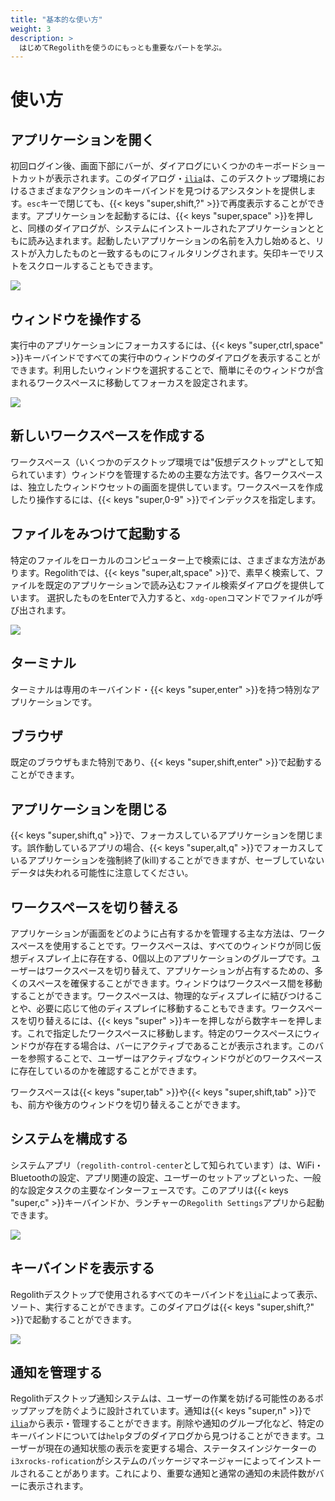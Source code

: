 ```yaml
---
title: "基本的な使い方"
weight: 3
description: >
  はじめてRegolithを使うのにもっとも重要なパートを学ぶ。
---
```


# 使い方

## アプリケーションを開く

初回ログイン後、画面下部にバーが、ダイアログにいくつかのキーボードショートカットが表示されます。このダイアログ・[`ilia`](https://github.com/regolith-linux/ilia)は、このデスクトップ環境におけるさまざまなアクションのキーバインドを見つけるアシスタントを提供します。`esc`キーで閉じても、{{< keys "super,shift,?" >}}で再度表示することができます。アプリケーションを起動するには、{{< keys "super,space" >}}を押しと、同様のダイアログが、システムにインストールされたアプリケーションとともに読み込まれます。起動したいアプリケーションの名前を入力し始めると、リストが入力したものと一致するものにフィルタリングされます。矢印キーでリストをスクロールすることもできます。

![](/regolith-ilia-apps.png)

## ウィンドウを操作する

実行中のアプリケーションにフォーカスするには、{{< keys "super,ctrl,space" >}}キーバインドですべての実行中のウィンドウのダイアログを表示することができます。利用したいウィンドウを選択することで、簡単にそのウィンドウが含まれるワークスペースに移動してフォーカスを設定されます。

![](/regolith-ilia-windows.png)

## 新しいワークスペースを作成する

ワークスペース（いくつかのデスクトップ環境では"仮想デスクトップ"として知られています）ウィンドウを管理するための主要な方法です。各ワークスペースは、独立したウィンドウセットの画面を提供しています。ワークスペースを作成したり操作するには、{{< keys "super,0-9" >}}でインデックスを指定します。

## ファイルをみつけて起動する

特定のファイルをローカルのコンピューター上で検索には、さまざまな方法があります。Regolithでは、{{< keys "super,alt,space" >}}で、素早く検索して、ファイルを既定のアプリケーションで読み込むファイル検索ダイアログを提供しています。 選択したものをEnterで入力すると、`xdg-open`コマンドでファイルが呼び出されます。

![](/regolith-ilia-files.png)

## ターミナル

ターミナルは専用のキーバインド・{{< keys "super,enter" >}}を持つ特別なアプリケーションです。

## ブラウザ

既定のブラウザもまた特別であり、{{< keys "super,shift,enter" >}}で起動することができます。

## アプリケーションを閉じる

{{< keys "super,shift,q" >}}で、フォーカスしているアプリケーションを閉じます。誤作動しているアプリの場合、{{< keys "super,alt,q" >}}でフォーカスしているアプリケーションを強制終了(kill)することができますが、セーブしていないデータは失われる可能性に注意してください。

## ワークスペースを切り替える

アプリケーションが画面をどのように占有するかを管理する主な方法は、ワークスペースを使用することです。ワークスペースは、すべてのウィンドウが同じ仮想ディスプレイ上に存在する、0個以上のアプリケーションのグループです。ユーザーはワークスペースを切り替えて、アプリケーションが占有するための、多くのスペースを確保することができます。ウィンドウはワークスペース間を移動することができます。ワークスペースは、物理的なディスプレイに結びつけることや、必要に応じて他のディスプレイに移動することもできます。ワークスペースを切り替えるには、{{< keys "super" >}}キーを押しながら数字キーを押します。これで指定したワークスペースに移動します。特定のワークスペースにウィンドウが存在する場合は、バーにアクティブであることが表示されます。このバーを参照することで、ユーザーはアクティブなウィンドウがどのワークスペースに存在しているのかを確認することができます。

ワークスペースは{{< keys "super,tab" >}}や{{< keys "super,shift,tab" >}}でも、前方や後方のウィンドウを切り替えることができます。

## システムを構成する

システムアプリ（`regolith-control-center`として知られています）は、WiFi・Bluetoothの設定、アプリ関連の設定、ユーザーのセットアップといった、一般的な設定タスクの主要なインターフェースです。このアプリは{{< keys "super,c" >}}キーバインドか、ランチャーの`Regolith Settings`アプリから起動できます。

![](/regolith-gnome-settings.png)

## キーバインドを表示する

Regolithデスクトップで使用されるすべてのキーバインドを[`ilia`](https://github.com/regolith-linux/ilia)によって表示、ソート、実行することができます。このダイアログは{{< keys "super,shift,?" >}}で起動することができます。

![](/regolith-ilia-keybindings.png)


## 通知を管理する

Regolithデスクトップ通知システムは、ユーザーの作業を妨げる可能性のあるポップアップを防ぐように設計されています。通知は{{< keys "super,n" >}}で[`ilia`](https://github.com/regolith-linux/ilia)から表示・管理することができます。削除や通知のグループ化など、特定のキーバインドについては`help`タブのダイアログから見つけることができます。ユーザーが現在の通知状態の表示を変更する場合、ステータスインジケーターの`i3xrocks-rofication`がシステムのパッケージマネージャーによってインストールされることがあります。これにより、重要な通知と通常の通知の未読件数がバーに表示されます。